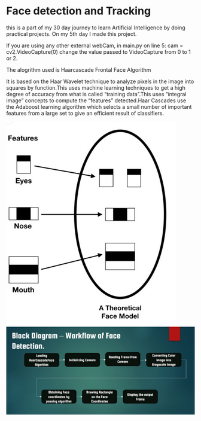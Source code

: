 # Face detection and Tracking

this is a part of my 30 day journey to learn Artificial Intelligence by doing practical projects. On my 5th day I made this project.

If you are using any other external webCam, in main.py on line 5: cam = cv2.VideoCapture(0) change the value passed to VideoCapture from 0 to 1 or 2.

The alogrithm used is Haarcascade Frontal Face Algorithm

It is based on the Haar Wavelet technique to analyze pixels in the image into squares by function.This uses machine learning techniques to get a high degree of accuracy from what is called “training data”.This uses “integral image” concepts to compute the “features” detected.Haar Cascades use the Adaboost learning algorithm which selects a small number of important features from a large set to give an efficient result of classifiers.

![](Images/haarcascade.JPG)
![](Images/FlowChart.JPG)

